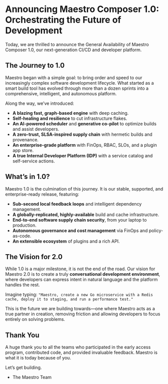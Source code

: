 
# Announcing Maestro Composer 1.0: Orchestrating the Future of Development

Today, we are thrilled to announce the General Availability of Maestro Composer 1.0, our next-generation CI/CD and developer platform.

## The Journey to 1.0

Maestro began with a simple goal: to bring order and speed to our increasingly complex software development lifecycle. What started as a smart build tool has evolved through more than a dozen sprints into a comprehensive, intelligent, and autonomous platform.

Along the way, we’ve introduced:

- **A blazing fast, graph-based engine** with deep caching.
- **Self-healing and resilience** to cut infrastructure flakes.
- **An AI-powered scheduler** and **generative co-pilot** to optimize builds and assist developers.
- **A zero-trust, SLSA-inspired supply chain** with hermetic builds and provenance.
- **An enterprise-grade platform** with FinOps, RBAC, SLOs, and a plugin app store.
- **A true Internal Developer Platform (IDP)** with a service catalog and self-service actions.

## What’s in 1.0?

Maestro 1.0 is the culmination of this journey. It is our stable, supported, and enterprise-ready release, featuring:

- **Sub-second local feedback loops** and intelligent dependency management.
- **A globally-replicated, highly-available** build and cache infrastructure.
- **End-to-end software supply chain security**, from your laptop to production.
- **Autonomous governance and cost management** via FinOps and policy-as-code.
- **An extensible ecosystem** of plugins and a rich API.

## The Vision for 2.0

While 1.0 is a major milestone, it is not the end of the road. Our vision for Maestro 2.0 is to create a truly **conversational development environment**, where developers can express intent in natural language and the platform handles the rest.

Imagine typing: `"Maestro, create a new Go microservice with a Redis cache, deploy it to staging, and run a performance test."`

This is the future we are building towards—one where Maestro acts as a true partner in creation, removing friction and allowing developers to focus entirely on solving problems.

## Thank You

A huge thank you to all the teams who participated in the early access program, contributed code, and provided invaluable feedback. Maestro is what it is today because of you.

Let’s get building.

- The Maestro Team
